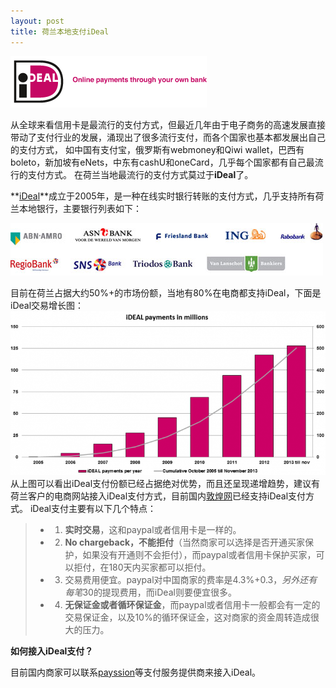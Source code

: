 ```yaml
---
layout: post
title: 荷兰本地支付iDeal
---
```


![荷兰本地支付iDeal](/images/ideal.gif)

从全球来看信用卡是最流行的支付方式，但最近几年由于电子商务的高速发展直接带动了支付行业的发展，涌现出了很多流行支付，而各个国家也基本都发展出自己的支付方式，
如中国有支付宝，俄罗斯有webmoney和Qiwi wallet，巴西有boleto，新加坡有eNets，中东有cashU和oneCard，几乎每个国家都有自己最流行的支付方式。
在荷兰当地最流行的支付方式莫过于**iDeal**了。

**[iDeal](http://www.ideal.nl)**成立于2005年，是一种在线实时银行转账的支付方式，几乎支持所有荷兰本地银行，主要银行列表如下：

![荷兰本地支付iDeal支持的银行](/images/ideal_banks.jpg)

目前在荷兰占据大约50%+的市场份额，当地有80%在电商都支持iDeal，下面是iDeal交易增长图：
![iDealiDeal交易增长](/images/ideal_growth.png)
从上图可以看出iDeal支付份额已经占据绝对优势，而且还呈现递增趋势，建议有荷兰客户的电商网站接入iDeal支付方式，目前国内[敦煌网](http://www.dhgate.com)已经支持iDeal支付方式。
iDeal支付主要有以下几个特点：
> -  1. **实时交易**，这和paypal或者信用卡是一样的。
> -  2. **No chargeback，不能拒付**（当然商家可以选择是否开通买家保护，如果没有开通则不会拒付），而paypal或者信用卡保护买家，可以拒付，在180天内买家都可以拒付。
> -  3. 交易费用便宜。paypal对中国商家的费率是4.3%+0.3$，另外还有每笔30$的提现费用，而iDeal则要便宜很多。
> -  4. **无保证金或者循环保证金**，而paypal或者信用卡一般都会有一定的交易保证金，以及10%的循环保证金，这对商家的资金周转造成很大的压力。

**如何接入iDeal支付？**

目前国内商家可以联系[payssion](http://www.payssion.com "海外本地支付")等支付服务提供商来接入iDeal。